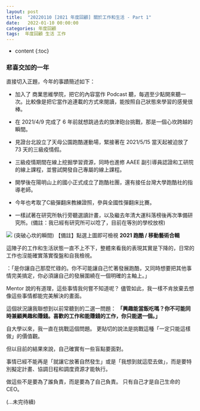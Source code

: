 ```yaml
---
layout: post
title:  "20220110 [2021 年度回顧] 關於工作和生活 - Part 1"
date:   2022-01-10 00:00:00
categories: 年度回顧
tags:  年度回顧 生活 工作
---
```



* content
{:toc}


### 悲喜交加的一年

直接切入正題，今年的事蹟簡述如下：

* 加入了 商業思維學院，把它的內容當作 Podcast 聽，每週至少點開來聽一次。比較像是把它當作追連載的方式來閱讀，能按照自己狀態來學習的感覺很棒。

* 在 2021/4/9 完成了 6 年前就想跳過去的旗津砲台挑戰，那是一個心坎跨越的瞬間。

* 見證台北設立了天母公園跑酷運動場，緊接著在 2021/5/15 當天起被迫放了 73 天的三級疫情假。

* 三級疫情期間在線上挖掘學習資源，同時也進修 AAEE 副引導員認證和工研院的線上課程，並嘗試開發自己專屬的線上課程。

* 開學後在陽明山上的國小正式成立了跑酷社團，還有接任台灣大學跑酷社的指導老師。

* 今年也考取了C級彈翻床教練證照，參與全國性彈翻床比賽。

* 一樣試著在研究所執行旁聽選讀計畫，以及繼去年清大運科落榜後再次準備研究所。(備註：我已經有研究所可以唸了，目前在等別的學校放榜)

[![](https://i.imgur.com/ZzQiYQn.jpg)](https://www.youtube.com/watch?v=VVGD4SF3x4M)
(突破心坎的瞬間)
【備註】點選上圖即可檢視 **2021 跑酷 / 移動藝術合輯**


這陣子的工作和生活狀態一直不上不下，整體來看我的表現其實是下降的，日常的工作也沒能確實落實復盤和自我檢視。

：「是你讓自己那麼忙碌的。你不可能讓自己忙著發展跑酷，又同時想要把其他事情完美搞定，你必須讓自己的發展圍繞在一個明確的主軸上。」

Mentor 說的有道理，這些事情我何嘗不知道呢？
儘管如此，我一樣不肯放棄去想像這些事情都能完美解決的畫面。

這個狀況讓我聯想到以前常聽到的二選一問題：
**「興趣能當飯吃嗎？你不可能同時兼顧興趣和賺錢。喜歡的工作和能賺錢的工作，你只能選一個。」**

自大學以來，我一直在挑戰這個問題。
更貼切的說法是挑戰這種「一定只能這樣做」的價值觀。

但以目前的結果來說，自己確實有一些盲點要面對。

事情已經不能再是「就讓它放著自然發生」或是「我想到就這麼去做」，而是要特別擬定計畫、協調日程和調度資源才能執行。

做這些不是要為了誰負責，而是要為了自己負責。
只有自己才是自己生命的 CEO。


(...未完待續)